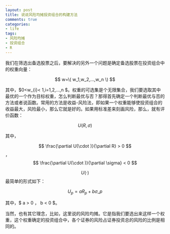 ```yaml
---
layout: post
title: 说说风险均摊投资组合的构建方法
comments: true
categories:
- life
tags:
- 风险均摊
- 投资组合
- R
---
```

 
我们在筛选出备选股票之后，要解决的另外一个问题是确定备选股票在投资组合中的权重向量：

$$ w=\( w_1,w_2,...,w_n \) $$

其中，$0<w_{i}< 1,i=1,2,...,n $。权重的可选集是个无限集合，我们要选取其中最优的一个作为目标权重，怎么判断最优与否？那得首先确定一个判断最优与否的方法或者说函数。常用的方法是收益-风险法，即如果一个权重能够使投资组合的收益最大，风险最小，那么它就是好的。如果用标准差来刻画风险，那么，就有评价函数：

$$ U(R,\sigma)$$

其中，

$$ \frac{\partial U(\cdot )}{\partial R} > 0 $$，$$ \frac{\partial U(\cdot )}{\partial \sigma} < 0 $$

$$ U(\cdot) $$ 最简单的形式如下：

$$
U_p = aR_{p} + b \sigma \_{p}
$$

其中，$ a > 0 $，$ b < 0 $。

当然，也有其它理念，比如，这里说的风险均摊。它是指我们要选出来这样一个权重，这个权重确定的投资组合中，各个证券的风险占证券投资总的风险的比例是相同的。


